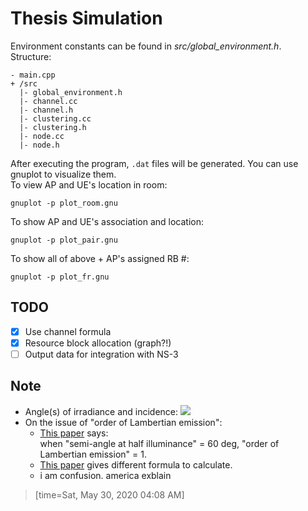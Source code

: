 # Thesis Simulation
Environment constants can be found in *src/global\_environment.h*.  
Structure:  
```
- main.cpp
+ /src
  |- global_environment.h  
  |- channel.cc  
  |- channel.h  
  |- clustering.cc  
  |- clustering.h  
  |- node.cc  
  |- node.h  
```

After executing the program, `.dat` files will be generated. You can use gnuplot to visualize them.\
To view AP and UE's location in room: 
```
gnuplot -p plot_room.gnu
```
To show AP and UE's association and location:
```
gnuplot -p plot_pair.gnu
```
To show all of above + AP's assigned RB \#:
```
gnuplot -p plot_fr.gnu
```

## TODO
- [x] Use channel formula
- [x] Resource block allocation (graph?!)
- [ ] Output data for integration with NS-3

## Note
- Angle(s) of irradiance and incidence:
   ![](https://www.researchgate.net/publication/311524364/figure/fig1/AS:567000930177024@1512194964905/Propagation-link-with-first-reflection-of-a-VLC-system.png)  
- On the issue of "order of Lambertian emission":  
   - [This paper](https://ieeexplore.ieee.org/abstract/document/1277847) says:  
when "semi-angle at half illuminance" = 60 deg, "order of Lambertian emission" = 1.
   - [This paper](https://www.researchgate.net/publication/337551362) gives different formula to calculate.
   - i am confusion. america exblain

> [time=Sat, May 30, 2020 04:08 AM]
